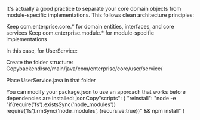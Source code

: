 It's actually a good practice to separate your core domain objects from module-specific implementations. This follows clean architecture principles:

Keep com.enterprise.core.* for domain entities, interfaces, and core services
Keep com.enterprise.module.* for module-specific implementations

In this case, for UserService:

Create the folder structure:
Copybackend/src/main/java/com/enterprise/core/user/service/

Place UserService.java in that folder



You can modify your package.json to use an approach that works before dependencies are installed:
jsonCopy"scripts": {
    "reinstall": "node -e \"if(require('fs').existsSync('node_modules')) require('fs').rmSync('node_modules', {recursive:true})\" && npm install"
}

